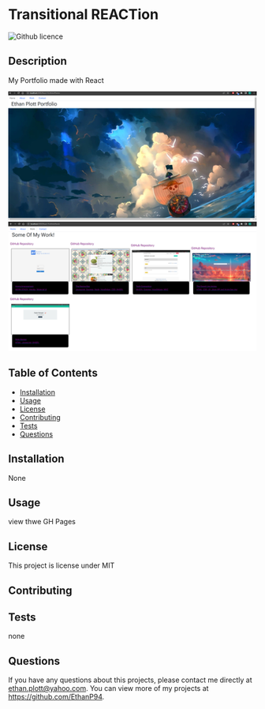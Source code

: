 # Transitional REACTion
  ![Github licence](http://img.shields.io/badge/license-MIT-blue.svg)
  
  ## Description 
  My Portfolio made with React

  ![](./assets/RP.ss1.png)
  ![](./assets/RP.ss2.png)

  ## Table of Contents
  * [Installation](#installation)
  * [Usage](#usage)
  * [License](#license)
  * [Contributing](#contributing)
  * [Tests](#tests)
  * [Questions](#questions)
  
  ## Installation 
  None
  ## Usage 
  view thwe GH Pages
  ## License 
  This project is license under MIT
  ## Contributing 
  
  ## Tests
  none
  ## Questions
  If you have any questions about this projects, please contact me directly at ethan.plott@yahoo.com. You can view more of my projects at https://github.com/EthanP94.
